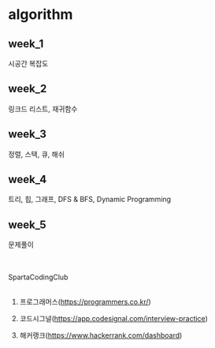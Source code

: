 # algorithm

## week_1

   시공간 복잡도
   
## week_2

   링크드 리스트, 재귀함수
   
## week_3

   정렬, 스택, 큐, 해쉬
   
## week_4

   트리, 힙, 그래프, DFS & BFS, Dynamic Programming
   
## week_5

  문제풀이


</br> 
</br>  
   SpartaCodingClub
</br>  
</br>  

1. 프로그래머스(https://programmers.co.kr/)

2. 코드시그널(https://app.codesignal.com/interview-practice)

3. 해커랭크(https://www.hackerrank.com/dashboard)
